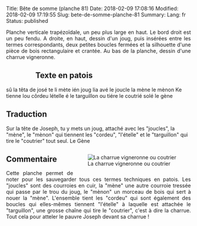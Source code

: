 Title: Bête de somme (planche 81)
Date: 2018-02-09 17:08:16
Modified: 2018-02-09 17:19:55
Slug: bete-de-somme-planche-81
Summary: 
Lang: fr
Status: published

<p style="text-align:justify;">Planche verticale trapézoïdale, un peu plus large en haut. Le bord droit est un peu fendu. A droite, en haut, dessin d'un joug, puis insérées entre les termes correspondants, deux petites boucles fermées et la silhouette d'une pièce de bois rectangulaire et crantée. Au bas de la planche, dessin d'une charrue vigneronne.     </p>


<figure class="image-block" style="float: left;">
  <img alt="" src="{static}/images/planche_81-2.png">
  <figcaption style="max-width: 256px"></figcaption>
</figure>

## Texte en patois
sû la têta de josé te li mète ién joug lia avé le joucle la mène le mènon Ke tienne lou côrdeu lételle é le targuillon ou tiére le coutrié solé                  le  gène

## Traduction
Sur la tête de Joseph, tu y mets un joug, attaché avec les "joucles", la "mène", le "mènon" qui tiennent les "cordeu", "l'ételle" et le "targuillon" qui tire le "coutrier" tout seul.
Le Gène
<figure class="image-block" style="float: right;">
  <img alt="La charrue vigneronne ou coutrier" src="{static}/images/planche_81_dessin_coutrie-2.png">
  <figcaption style="max-width: 400px">La charrue vigneronne ou coutrier</figcaption>
</figure>


## Commentaire


<p style="text-align:justify;">Cette planche permet de noter pour les sauvegarder tous ces termes techniques en patois. Les "joucles" sont des courroies en cuir, la "mène" une autre courroie tressée qui passe par le trou du joug, le "mènon" un morceau de bois qui sert à nouer la "mène". L'ensemble tient les "cordeu" qui sont également des boucles qui elles-mêmes tiennent "l'ételle" à laquelle est attachée le "targuillon", une grosse chaîne qui tire le "coutrier", c'est à dire la charrue.
Tout cela pour atteler le pauvre Joseph devant sa charrue !       </p>

